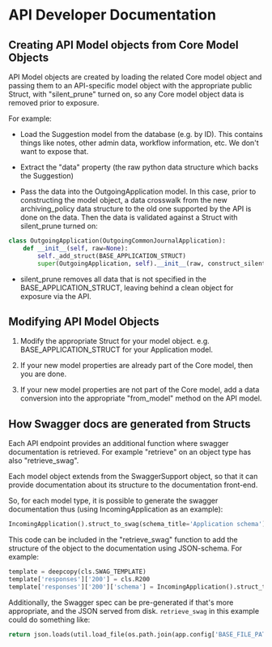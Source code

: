 # API Developer Documentation

## Creating API Model objects from Core Model Objects

API Model objects are created by loading the related Core model object
and passing them to an API-specific model object with the appropriate 
public Struct, with "silent_prune" turned on, so any Core model object
data is removed prior to exposure.

For example:

* Load the Suggestion model from the database (e.g. by ID).  This contains things like
notes, other admin data, workflow information, etc.  We don't want to expose that.

* Extract the "data" property (the raw python data structure which backs the Suggestion)

* Pass the data into the OutgoingApplication model.  In this case, prior to constructing
the model object, a data crosswalk from the new archiving_policy data structure to the old
one supported by the API is done on the data.  Then the data is validated against a Struct
with silent_prune turned on:

```python
class OutgoingApplication(OutgoingCommonJournalApplication):
    def __init__(self, raw=None):
        self._add_struct(BASE_APPLICATION_STRUCT)
        super(OutgoingApplication, self).__init__(raw, construct_silent_prune=True, expose_data=True)
```

* silent_prune removes all data that is not specified in the BASE_APPLICATION_STRUCT, leaving behind
a clean object for exposure via the API.

## Modifying API Model Objects

1. Modify the appropriate Struct for your model object.  e.g. BASE_APPLICATION_STRUCT for your
Application model.

2. If your new model properties are already part of the Core model, then you are done.

3. If your new model properties are not part of the Core model, add a data conversion into the
appropriate "from_model" method on the API model.

## How Swagger docs are generated from Structs

Each API endpoint provides an additional function where swagger documentation is retrieved.  For example
"retrieve" on an object type has also "retrieve_swag".

Each model object extends from the SwaggerSupport object, so that it can provide documentation about its
structure to the documentation front-end.

So, for each model type, it is possible to generate the swagger documentation thus (using IncomingApplication 
as an example):

```python
IncomingApplication().struct_to_swag(schema_title='Application schema')
```

This code can be included in the "retrieve_swag" function to add the structure of the object to the documentation
using JSON-schema.  For example:

```python
template = deepcopy(cls.SWAG_TEMPLATE)
template['responses']['200'] = cls.R200
template['responses']['200']['schema'] = IncomingApplication().struct_to_swag(schema_title='Application schema')
```

Additionally, the Swagger spec can be pre-generated if that's more appropriate, and the JSON served from disk. 
`retrieve_swag` in this example could do something like:

```python
return json.loads(util.load_file(os.path.join(app.config['BASE_FILE_PATH'], 'api', 'v1', 'crud_api_application_retrieve_swag.json')))
```